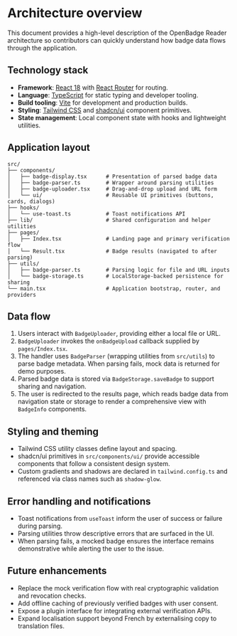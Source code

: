 # Architecture overview

This document provides a high-level description of the OpenBadge Reader architecture so contributors can quickly understand how
badge data flows through the application.

## Technology stack

- **Framework**: [React 18](https://react.dev/) with [React Router](https://reactrouter.com/) for routing.
- **Language**: [TypeScript](https://www.typescriptlang.org/) for static typing and developer tooling.
- **Build tooling**: [Vite](https://vitejs.dev/) for development and production builds.
- **Styling**: [Tailwind CSS](https://tailwindcss.com/) and [shadcn/ui](https://ui.shadcn.com/) component primitives.
- **State management**: Local component state with hooks and lightweight utilities.

## Application layout

```
src/
├── components/
│   ├── badge-display.tsx      # Presentation of parsed badge data
│   ├── badge-parser.ts        # Wrapper around parsing utilities
│   ├── badge-uploader.tsx     # Drag-and-drop upload and URL form
│   └── ui/                    # Reusable UI primitives (buttons, cards, dialogs)
├── hooks/
│   └── use-toast.ts           # Toast notifications API
├── lib/                       # Shared configuration and helper utilities
├── pages/
│   ├── Index.tsx              # Landing page and primary verification flow
│   └── Result.tsx             # Badge results (navigated to after parsing)
├── utils/
│   ├── badge-parser.ts        # Parsing logic for file and URL inputs
│   └── badge-storage.ts       # LocalStorage-backed persistence for sharing
└── main.tsx                   # Application bootstrap, router, and providers
```

## Data flow

1. Users interact with `BadgeUploader`, providing either a local file or URL.
2. `BadgeUploader` invokes the `onBadgeUpload` callback supplied by `pages/Index.tsx`.
3. The handler uses `BadgeParser` (wrapping utilities from `src/utils`) to parse badge metadata. When parsing fails, mock data
   is returned for demo purposes.
4. Parsed badge data is stored via `BadgeStorage.saveBadge` to support sharing and navigation.
5. The user is redirected to the results page, which reads badge data from navigation state or storage to render a
   comprehensive view with `BadgeInfo` components.

## Styling and theming

- Tailwind CSS utility classes define layout and spacing.
- shadcn/ui primitives in `src/components/ui/` provide accessible components that follow a consistent design system.
- Custom gradients and shadows are declared in `tailwind.config.ts` and referenced via class names such as `shadow-glow`.

## Error handling and notifications

- Toast notifications from `useToast` inform the user of success or failure during parsing.
- Parsing utilities throw descriptive errors that are surfaced in the UI.
- When parsing fails, a mocked badge ensures the interface remains demonstrative while alerting the user to the issue.

## Future enhancements

- Replace the mock verification flow with real cryptographic validation and revocation checks.
- Add offline caching of previously verified badges with user consent.
- Expose a plugin interface for integrating external verification APIs.
- Expand localisation support beyond French by externalising copy to translation files.
